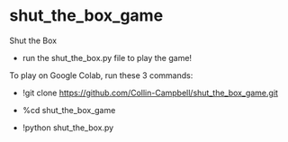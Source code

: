 # shut_the_box_game
Shut the Box
- run the shut_the_box.py file to play the game!

To play on Google Colab, run these 3 commands:

- !git clone https://github.com/Collin-Campbell/shut_the_box_game.git

- %cd shut_the_box_game

- !python shut_the_box.py
